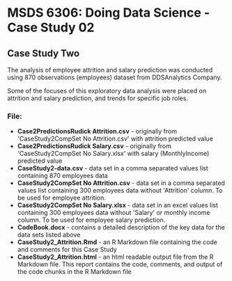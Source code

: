 # MSDS 6306: Doing Data Science - Case Study 02
## Case Study Two

The analysis of employee attrition and salary prediction was conducted using 870 observations (employees) dataset from DDSAnalytics Company.

Some of the focuses of this exploratory data analysis were placed on attrition and salary prediction, and trends for specific job roles.


### File:
- **Case2PredictionsRudick Attrition.csv** - originally from 'CaseStudy2CompSet No Attrition.csv' with attrition predicted value 
- **Case2PredictionsRudick Salary.csv** - originally from 'CaseStudy2CompSet No Salary.xlsx' with salary (MonthlyIncome) predicted value 
- **CaseStudy2-data.csv** - data set in a comma separated values list containing 870 employees data
- **CaseStudy2CompSet No Attrition.csv** - data set in a comma separated values list containing 300 employees data without 'Attrition' column.  To be used for employee attrition.
- **CaseStudy2CompSet No Salary.xlsx** - data set in an excel values list containing 300 employees data without 'Salary' or monthly income column.  To be used for employee salary prediction.
- **CodeBook.docx** - contains a detailed description of the key data for the data sets listed above
- **CaseStudy2_Attrition.Rmd** - an R Markdown file containing the code and comments for this Case Study
- **CaseStudy2_Attrition.html** - an html readable output file from the R Markdown file. This report contains the code, comments, and output of the code chunks in the R Markdown file
